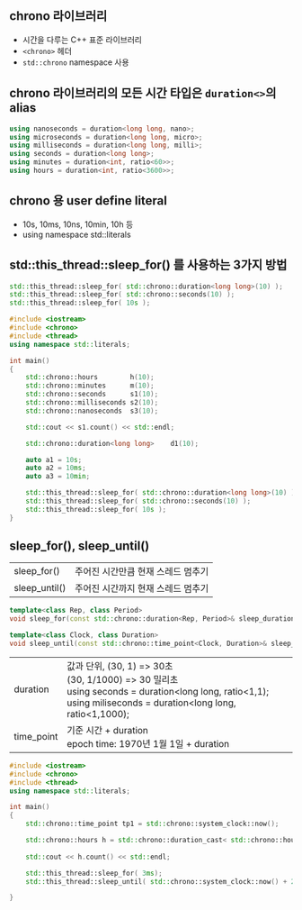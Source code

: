<style>
r { color: Red }
o { color: Orange }
g { color: Green }
</style>

## chrono 라이브러리
- 시간을 다루는 C++ 표준 라이브러리
- `<chrono>` 헤더
- `std::chrono` namespace 사용

## chrono 라이브러리의 모든 시간 타입은 `duration<>`의 alias

```c++
using nanoseconds = duration<long long, nano>;
using microseconds = duration<long long, micro>;
using milliseconds = duration<long long, milli>;
using seconds = duration<long long>;
using minutes = duration<int, ratio<60>>;
using hours = duration<int, ratio<3600>>;
```

## chrono 용 user define literal
- 10s, 10ms, 10ns, 10min, 10h 등
- using namespace std::literals 

## std::this_thread::sleep_for() 를 사용하는 3가지 방법
```c++
std::this_thread::sleep_for( std::chrono::duration<long long>(10) );
std::this_thread::sleep_for( std::chrono::seconds(10) );
std::this_thread::sleep_for( 10s );
```

```c++
#include <iostream>
#include <chrono>
#include <thread>
using namespace std::literals;

int main()
{
    std::chrono::hours        h(10);
    std::chrono::minutes      m(10);    
    std::chrono::seconds      s1(10);
    std::chrono::milliseconds s2(10);
    std::chrono::nanoseconds  s3(10);

    std::cout << s1.count() << std::endl;

    std::chrono::duration<long long>    d1(10);

    auto a1 = 10s;
    auto a2 = 10ms;
    auto a3 = 10min;

    std::this_thread::sleep_for( std::chrono::duration<long long>(10) );
    std::this_thread::sleep_for( std::chrono::seconds(10) );
    std::this_thread::sleep_for( 10s );
}
```

## sleep_for(), sleep_until()

|||
|--|--|
|sleep_for()|주어진 시간만큼 현재 스레드 멈추기|
|sleep_until()|주어진 시간까지 현재 스레드 멈추기|

```C++
template<class Rep, class Period>
void sleep_for(const std::chrono::duration<Rep, Period>& sleep_duration);

template<class Clock, class Duration>
void sleep_until(const std::chrono::time_point<Clock, Duration>& sleep_time);
```

|||
|--|--|
|duration|값과 단위, (30, 1) => 30초<br>(30, 1/1000) => 30 밀리초<br>using seconds = duration<long long, ratio<1,1);<br>using miliseconds = duration<long long, ratio<1,1000);|
|time_point|기준 시간 + duration<br>epoch time: 1970년 1월 1일 + duration|

```c++
#include <iostream>
#include <chrono>
#include <thread>
using namespace std::literals;

int main()
{
    std::chrono::time_point tp1 = std::chrono::system_clock::now();

    std::chrono::hours h = std::chrono::duration_cast< std::chrono::hours >( tp1.time_since_epoch());
   
    std::cout << h.count() << std::endl;

    std::this_thread::sleep_for( 3ms);
    std::this_thread::sleep_until( std::chrono::system_clock::now() + 200ms);

}
```
